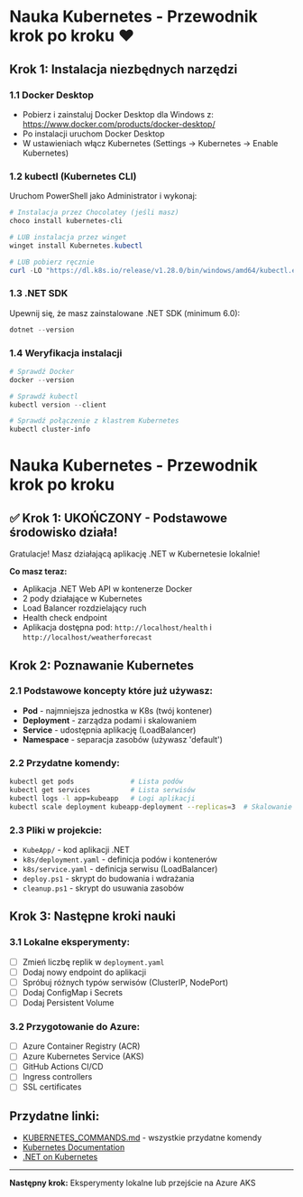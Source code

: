 # Nauka Kubernetes - Przewodnik krok po kroku ♥

## Krok 1: Instalacja niezbędnych narzędzi

### 1.1 Docker Desktop
- Pobierz i zainstaluj Docker Desktop dla Windows z: https://www.docker.com/products/docker-desktop/
- Po instalacji uruchom Docker Desktop
- W ustawieniach włącz Kubernetes (Settings → Kubernetes → Enable Kubernetes)

### 1.2 kubectl (Kubernetes CLI)
Uruchom PowerShell jako Administrator i wykonaj:
```powershell
# Instalacja przez Chocolatey (jeśli masz)
choco install kubernetes-cli

# LUB instalacja przez winget
winget install Kubernetes.kubectl

# LUB pobierz ręcznie
curl -LO "https://dl.k8s.io/release/v1.28.0/bin/windows/amd64/kubectl.exe"
```

### 1.3 .NET SDK
Upewnij się, że masz zainstalowane .NET SDK (minimum 6.0):
```powershell
dotnet --version
```

### 1.4 Weryfikacja instalacji
```powershell
# Sprawdź Docker
docker --version

# Sprawdź kubectl
kubectl version --client

# Sprawdź połączenie z klastrem Kubernetes
kubectl cluster-info
```

# Nauka Kubernetes - Przewodnik krok po kroku

## ✅ Krok 1: UKOŃCZONY - Podstawowe środowisko działa!

Gratulacje! Masz działającą aplikację .NET w Kubernetesie lokalnie!

**Co masz teraz:**
- Aplikacja .NET Web API w kontenerze Docker
- 2 pody działające w Kubernetes
- Load Balancer rozdzielający ruch
- Health check endpoint
- Aplikacja dostępna pod: `http://localhost/health` i `http://localhost/weatherforecast`

## Krok 2: Poznawanie Kubernetes

### 2.1 Podstawowe koncepty które już używasz:
- **Pod** - najmniejsza jednostka w K8s (twój kontener)
- **Deployment** - zarządza podami i skalowaniem
- **Service** - udostępnia aplikację (LoadBalancer)
- **Namespace** - separacja zasobów (używasz 'default')

### 2.2 Przydatne komendy:
```bash
kubectl get pods              # Lista podów
kubectl get services          # Lista serwisów
kubectl logs -l app=kubeapp   # Logi aplikacji
kubectl scale deployment kubeapp-deployment --replicas=3  # Skalowanie
```

### 2.3 Pliki w projekcie:
- `KubeApp/` - kod aplikacji .NET
- `k8s/deployment.yaml` - definicja podów i kontenerów
- `k8s/service.yaml` - definicja serwisu (LoadBalancer)
- `deploy.ps1` - skrypt do budowania i wdrażania
- `cleanup.ps1` - skrypt do usuwania zasobów

## Krok 3: Następne kroki nauki

### 3.1 Lokalne eksperymenty:
- [ ] Zmień liczbę replik w `deployment.yaml`
- [ ] Dodaj nowy endpoint do aplikacji
- [ ] Spróbuj różnych typów serwisów (ClusterIP, NodePort)
- [ ] Dodaj ConfigMap i Secrets
- [ ] Dodaj Persistent Volume

### 3.2 Przygotowanie do Azure:
- [ ] Azure Container Registry (ACR)
- [ ] Azure Kubernetes Service (AKS)
- [ ] GitHub Actions CI/CD
- [ ] Ingress controllers
- [ ] SSL certificates

## Przydatne linki:
- [KUBERNETES_COMMANDS.md](KUBERNETES_COMMANDS.md) - wszystkie przydatne komendy
- [Kubernetes Documentation](https://kubernetes.io/docs/)
- [.NET on Kubernetes](https://docs.microsoft.com/en-us/dotnet/architecture/containerized-lifecycle/)

---
**Następny krok:** Eksperymenty lokalne lub przejście na Azure AKS

